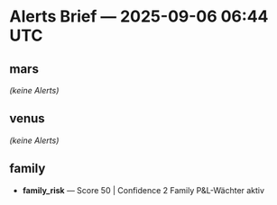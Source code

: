 # Alerts Brief — 2025-09-06 06:44 UTC

## mars
_(keine Alerts)_

## venus
_(keine Alerts)_

## family
- **family_risk** — Score 50 | Confidence 2
  Family P&L-Wächter aktiv
